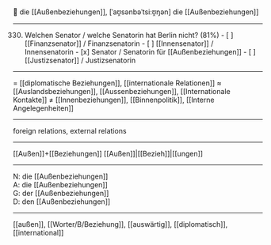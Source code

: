 🔴 die [[Außenbeziehungen]], [ˈaʊ̯sənbəˈtsi:ʊ̯ŋən]
die [[Außenbeziehungen]]

---
330. Welchen Senator / welche Senatorin hat Berlin nicht? (81%)
	- [ ] [[Finanzsenator]] / Finanzsenatorin
	- [ ] [[Innensenator]] / Innensenatorin
	- [x] Senator / Senatorin für [[Außenbeziehungen]]
	- [ ] [[Justizsenator]] / Justizsenatorin

---
= [[diplomatische Beziehungen]], [[internationale Relationen]]
≈ [[Auslandsbeziehungen]], [[Aussenbeziehungen]], [[Internationale Kontakte]]
≠ [[Innenbeziehungen]], [[Binnenpolitik]], [[Interne Angelegenheiten]]

---
foreign relations, external relations

---
[[Außen]]+[[Beziehungen]]
[[Außen]]|[[Bezieh]]|[[ungen]]

---
N: die [[Außenbeziehungen]]  
A: die [[Außenbeziehungen]]  
G: der [[Außenbeziehungen]]  
D: den [[Außenbeziehungen]]  

---
[[außen]], [[Worter/B/Beziehung]], [[auswärtig]], [[diplomatisch]], [[international]]